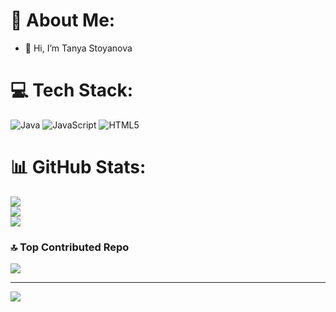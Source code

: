 # 💫 About Me:
- 👋 Hi, I’m Tanya Stoyanova<br>


# 💻 Tech Stack:
![Java](https://img.shields.io/badge/java-%23ED8B00.svg?style=for-the-badge&logo=openjdk&logoColor=white) ![JavaScript](https://img.shields.io/badge/javascript-%23323330.svg?style=for-the-badge&logo=javascript&logoColor=%23F7DF1E) ![HTML5](https://img.shields.io/badge/html5-%23E34F26.svg?style=for-the-badge&logo=html5&logoColor=white)
# 📊 GitHub Stats:
![](https://github-readme-stats.vercel.app/api?username=tanyastoyanova87&theme=dark&hide_border=false&include_all_commits=false&count_private=false)<br/>
![](https://github-readme-streak-stats.herokuapp.com/?user=tanyastoyanova87&theme=dark&hide_border=false)<br/>
![](https://github-readme-stats.vercel.app/api/top-langs/?username=tanyastoyanova87&theme=dark&hide_border=false&include_all_commits=false&count_private=false&layout=compact)

### 🔝 Top Contributed Repo
![](https://github-contributor-stats.vercel.app/api?username=tanyastoyanova87&limit=5&theme=dark&combine_all_yearly_contributions=true)


---
[![](https://visitcount.itsvg.in/api?id=tanyastoyanova87&icon=0&color=0)](https://visitcount.itsvg.in)

<!-- Proudly created with GPRM ( https://gprm.itsvg.in ) -->
